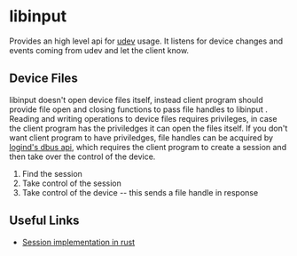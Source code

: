 # libinput

Provides an high level api for [udev](/linux/programming/input/libudev) usage. It listens for device changes and events coming from udev and let the client know. 

## Device Files

libinput doesn't open device files itself, instead client program should provide file open and closing functions to pass file handles to libinput . Reading and writing operations to device files requires privileges, in case the client program has the priviledges it can open the files itself. If you don't want client program to have priviledges, file handles can be acquired by [logind's dbus api](/linux/programming/logind#dbus-api), which requires the client program to create a session and then take over the control of the device.

1. Find the session
2. Take control of the session
3. Take control of the device -- this sends a file handle in response

## Useful Links

* [Session implementation in rust](https://github.com/Smithay/smithay/blob/master/src/backend/session/dbus/logind.rs#L79)
